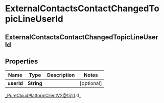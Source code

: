 # ExternalContactsContactChangedTopicLineUserId

## ExternalContactsContactChangedTopicLineUserId

## Properties

|Name | Type | Description | Notes|
|------------ | ------------- | ------------- | -------------|
| **userId** | **String** |  | [optional] |



_PureCloudPlatformClientV2@151.1.0_
